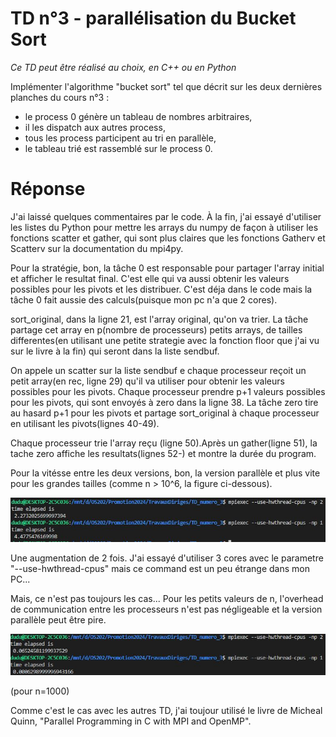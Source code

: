 # TD n°3 - parallélisation du Bucket Sort

*Ce TD peut être réalisé au choix, en C++ ou en Python*

Implémenter l'algorithme "bucket sort" tel que décrit sur les deux dernières planches du cours n°3 :

- le process 0 génère un tableau de nombres arbitraires,
- il les dispatch aux autres process,
- tous les process participent au tri en parallèle,
- le tableau trié est rassemblé sur le process 0.


# Réponse

J'ai laissé quelques commentaires par le code. À la fin, j'ai essayé d'utiliser les listes du Python pour mettre les arrays du numpy de façon à utiliser les fonctions scatter et gather, qui sont plus claires que les fonctions Gatherv et Scatterv sur la documentation du mpi4py.

Pour la stratégie, bon, la tâche 0 est responsable pour partager l'array initial et afficher le resultat final. C'est elle qui va aussi obtenir les valeurs possibles pour les pivots et les distribuer. C'est déja dans le code mais la tâche 0 fait aussie des calculs(puisque mon pc n'a que 2 cores).

sort_original, dans la ligne 21, est l'array original, qu'on va trier. La tâche partage cet array en p(nombre de processeurs) petits arrays, de tailles differentes(en utilisant une petite strategie avec la fonction floor que j'ai vu sur le livre à la fin) qui seront dans la liste sendbuf.

On appele un scatter sur la liste sendbuf e chaque processeur reçoit un petit array(en rec, ligne 29) qu'il va utiliser pour obtenir les valeurs possibles pour les pivots. Chaque processeur prendre p+1 valeurs possibles pour les pivots, qui sont envoyés à zero  dans la ligne 38. La tâche zero tire au hasard p+1 pour les pivots et partage sort_original à chaque processeur en utilisant les pivots(lignes 40-49).

Chaque processeur trie l'array reçu (ligne 50).Après un gather(ligne 51), la tache zero affiche les resultats(lignes 52-) et montre la durée du program.

Pour la vitésse entre les deux versions, bon, la version parallèle et plus vite pour les grandes tailles (comme n > 10^6, la figure ci-dessous).

![Alt text](resultats.jpg)

Une augmentation de 2 fois. J'ai essayé d'utiliser 3 cores avec le parametre "--use-hwthread-cpus" mais ce command est un peu étrange dans mon PC...

Mais, ce n'est pas toujours les cas... Pour les petits valeurs de n, l'overhead de communication entre les processeurs n'est pas négligeable et la version parallèle peut être pire.

![Alt text](resultats_petits.JPG)

(pour n=1000)

Comme c'est le cas avec les autres TD, j'ai toujour utilisé le livre de Micheal Quinn, "Parallel Programming in C with MPI and OpenMP".
